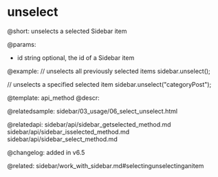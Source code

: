 unselect
=============

@short: unselects a selected Sidebar item


@params:
- id    string      optional, the id of a Sidebar item



@example:
// unselects all previously selected items
sidebar.unselect();

// unselects a specified selected item
sidebar.unselect("categoryPost");


@template: api_method
@descr:

@relatedsample: sidebar/03_usage/06_select_unselect.html

@relatedapi: 
sidebar/api/sidebar_getselected_method.md
sidebar/api/sidebar_isselected_method.md
sidebar/api/sidebar_select_method.md



@changelog: added in v6.5


@related: sidebar/work_with_sidebar.md#selectingunselectinganitem